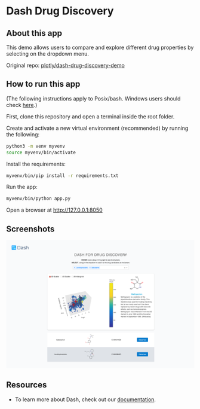 # Dash Drug Discovery

## About this app


This demo allows users to compare and explore different drug properties by selecting on the dropdown menu.


Original repo: [plotly/dash-drug-discovery-demo](https://github.com/plotly/dash-drug-discovery-demo)


## How to run this app

(The following instructions apply to Posix/bash. Windows users should check
[here](https://docs.python.org/3/library/venv.html).)

First, clone this repository and open a terminal inside the root folder.

Create and activate a new virtual environment (recommended) by running
the following:

```bash
python3 -m venv myvenv
source myvenv/bin/activate
```

Install the requirements:

```bash
myvenv/bin/pip install -r requirements.txt
```
Run the app:

```bash
myvenv/bin/python app.py
```
Open a browser at http://127.0.0.1:8050

## Screenshots

![drug_discovery.png](drug_discovery.png)

## Resources

- To learn more about Dash, check out our [documentation](https://plot.ly/dash).
